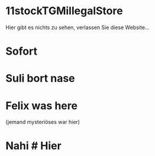 # 11stockTGMillegalStore
Hier gibt es nichts zu sehen, verlassen Sie diese Website...
# Sofort
# Suli bort nase
# Felix was  here
(jemand mysteriöses war hier)
# Nahi # Hier 

